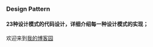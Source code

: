 ### Design Pattern 

#### 23种设计模式的代码设计，详细介绍每一种设计模式的实现；

欢迎来到[我的博客园](http://www.cnblogs.com/zxx-813/)

